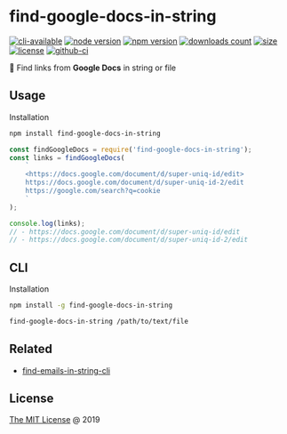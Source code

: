# find-google-docs-in-string

[![cli-available](https://badgen.net/static/cli/available/?icon=terminal)](https://runkit.com/npm/find-google-docs-in-string)
[![node version](https://img.shields.io/node/v/find-google-docs-in-string.svg)](https://www.npmjs.com/package/find-google-docs-in-string)
[![npm version](https://badge.fury.io/js/find-google-docs-in-string.svg)](https://badge.fury.io/js/find-google-docs-in-string)
[![downloads count](https://img.shields.io/npm/dt/find-google-docs-in-string.svg)](https://www.npmjs.com/package/find-google-docs-in-string)
[![size](https://packagephobia.com/badge?p=find-google-docs-in-string)](https://packagephobia.com/result?p=find-google-docs-in-string)
[![license](https://img.shields.io/npm/l/find-google-docs-in-string.svg)](https://piecioshka.mit-license.org)
[![github-ci](https://github.com/piecioshka/find-google-docs-in-string/actions/workflows/testing.yml/badge.svg)](https://github.com/piecioshka/find-google-docs-in-string/actions/workflows/testing.yml)

🔨 Find links from **Google Docs** in string or file

## Usage

Installation

```bash
npm install find-google-docs-in-string
```

```javascript
const findGoogleDocs = require('find-google-docs-in-string');
const links = findGoogleDocs(
    `
    <https://docs.google.com/document/d/super-uniq-id/edit>
    https://docs.google.com/document/d/super-uniq-id-2/edit
    https://google.com/search?q=cookie
    `
);

console.log(links);
// - https://docs.google.com/document/d/super-uniq-id/edit
// - https://docs.google.com/document/d/super-uniq-id-2/edit
```

## CLI

Installation

```bash
npm install -g find-google-docs-in-string
```

```bash
find-google-docs-in-string /path/to/text/file
```

## Related

* [find-emails-in-string-cli](https://github.com/piecioshka/find-emails-in-string-cli)

## License

[The MIT License](https://piecioshka.mit-license.org) @ 2019
